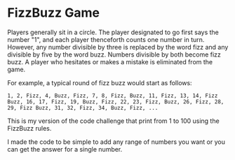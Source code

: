 # FizzBuzz Game

Players generally sit in a circle. The player designated to go first says the number "1", and each player thenceforth counts one number in turn. However, any number divisible by three is replaced by the word fizz and any divisible by five by the word buzz. Numbers divisible by both become fizz buzz. A player who hesitates or makes a mistake is eliminated from the game.

For example, a typical round of fizz buzz would start as follows:

`1, 2, Fizz, 4, Buzz, Fizz, 7, 8, Fizz, Buzz, 11, Fizz, 13, 14, Fizz Buzz, 16, 17, Fizz, 19, Buzz, Fizz, 22, 23, Fizz, Buzz, 26, Fizz, 28, 29, Fizz Buzz, 31, 32, Fizz, 34, Buzz, Fizz, ...`

This is my version of the code challenge that print from 1 to 100 using the FizzBuzz rules.

I made the code to be simple to add any range of numbers you want or you can get the answer for a single number. 
